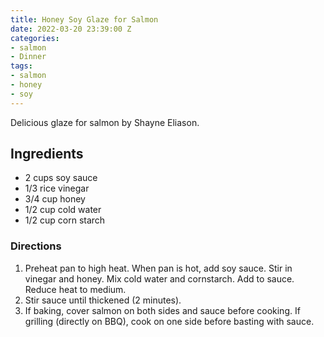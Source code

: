 ```yaml
---
title: Honey Soy Glaze for Salmon
date: 2022-03-20 23:39:00 Z
categories:
- salmon
- Dinner
tags:
- salmon
- honey
- soy
---
```


Delicious glaze for salmon by Shayne Eliason. 

## Ingredients
* 2 cups soy sauce
* 1/3 rice vinegar
* 3/4 cup honey
* 1/2 cup cold water
* 1/2 cup corn starch

### Directions
1. Preheat pan to high heat. When pan is hot, add soy sauce. Stir in vinegar and honey. Mix cold water and cornstarch. Add to sauce. Reduce heat to medium. 
2. Stir sauce until thickened (2 minutes). 
3. If baking, cover salmon on both sides and sauce before cooking. If grilling (directly on BBQ), cook on one side before basting with sauce. 

